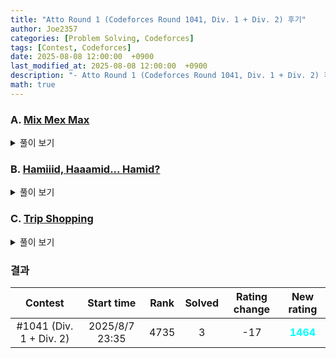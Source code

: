 ```yaml
---
title: "Atto Round 1 (Codeforces Round 1041, Div. 1 + Div. 2) 후기"
author: Joe2357
categories: [Problem Solving, Codeforces]
tags: [Contest, Codeforces]
date: 2025-08-08 12:00:00  +0900
last_modified_at: 2025-08-08 12:00:00  +0900
description: "- Atto Round 1 (Codeforces Round 1041, Div. 1 + Div. 2) 후기"
math: true
---
```






### A. [Mix Mex Max](https://codeforces.com/contest/2127/problem/A)

<details markdown="1"><summary>풀이 보기</summary>
#### 풀이  

조건을 나누어 하나씩 생각해보자.

- $0$이 배열 안에 존재한다 : $MIN = 0$이 된다. 즉 $MEX = MAX$
  - case work를 해보면 알겠지만, $MEX$와 $MAX$는 같을 수 없다. 즉 <u>$0$이 배열에 있다면 불가능한 경우</u>
  - 결국 $0$이 없기 때문에 항상 $MEX=0$이 된다. 즉 $MAX = MIN$이어야 한다

결론적으로, $MAX=MIN$이기 위해서는 **배열에 모두 $0$이 아닌 같은 수**로만 채워져있어야 한다!

#### 코드

```c
#include <stdio.h>

int main() {
    int T;
    if (scanf("%d", &T) != 1) return 0;
    while (T--) {
        int n;
        scanf("%d", &n);
        int v = -1;
        int ok = 1;
        for (int i = 0; i < n; i++) {
            int a;
            scanf("%d", &a);
            if (a != -1) {
                if (a == 0) {
                    ok = 0;
                } else if (v == -1) {
                    v = a;
                } else if (a != v) {
                    ok = 0;
                }
            }
        }
        puts(ok ? "YES" : "NO");
    }
    return 0;
}

```

</details>

### B. [Hamiiid, Haaamid... Hamid?](https://codeforces.com/contest/2127/problem/B)

<details markdown="1"><summary>풀이 보기</summary>
#### 풀이  

Hamid는 항상 **같은 방향으로만 진행**하는게 이득이다. Mani는 그럼 Hamid를 최대한 막으려고 한다.

Hamid의 입장에서 생각해보자. 왼쪽에 벽 3개, 오른쪽에 벽 1개가 있다면 오른쪽으로 이동하는 것이 최선일 것이다. 그렇다면 Mani는 오른쪽에 벽을 설치하는 것이 최선의 전략이 된다.

Mani가 벽을 먼저 설치한다는 것을 생각하자. 벽이 설치된 후 Hamid가 최선의 선택을 하게 된다. 이 때 최선의 선택은 **도착지점에 더 가까운 방향**이 될 것이다. 벽을 제외하고 더 가까운 쪽을 선택하는 이유는, 이후부터 Mani가 그 방향으로 계속 벽을 설치할 수 있기 때문에, 걸리는 시간이 거리와 같아지기 때문이다.

하지만, Mani가 벽을 처음에 하나만 설치할 수 있기 때문에, 처음 단계에서는 Hamid가 왼쪽 또는 오른쪽으로 <u>벽이 없는 곳까지 이동 가능</u>하다는 점이다. 이정도 고려해서 개수를 세면 답을 얻을 수 있다.

#### 코드

```c
#include <stdio.h>

#define MAX_IDX (int)(2e5 + 1)
const int NONE = -1;

char grid[MAX_IDX + 1];
int n;
int x;

const int WALL = '#';
const int EMPTY = '.';

#define min(a, b) (((a) > (b)) ? (b) : (a))
#define max(a, b) (((a) > (b)) ? (a) : (b))

int main() {
    int t;
    scanf("%d", &t);

    while (t--) {
        scanf("%d %d", &n, &x);
        --x;
        scanf("%s", grid);

        // left
        int first_left = -1;
        int left_empty = 0;
        for (int i = 0; i < x; ++i) {
            if (grid[i] == WALL) {
                first_left = i;
            } else {
                ++left_empty;
            }
        }

        // right
        int first_right = n;
        int right_empty = 0;
        for (int i = n - 1; i > x; --i) {
            if (grid[i] == WALL) {
                first_right = i;
            } else {
                ++right_empty;
            }
        }

        // first case
        if (first_left == NONE && first_right == NONE) {
            printf("1\n");
        } else {
            int left_ret = 1;
            int right_ret = 1;

            // left place
            if (left_empty > 0) {
                left_ret = min(x, (n - first_right)) + 1;
            } else {
                left_ret = min(x, (n - x - 1)) + 1;
            }

            // right place
            if (right_empty > 0) {
                right_ret = min(first_left + 1, (n - x - 1)) + 1;
            } else {
                right_ret = min(x, (n - x - 1)) + 1;
            }

            // cmp
            int ret = max(left_ret, right_ret);
            printf("%d\n", ret);
        }
    }
    return 0;
}
```

</details>

### C. [Trip Shopping](https://codeforces.com/contest/2127/problem/C)

<details markdown="1"><summary>풀이 보기</summary>
#### 풀이  

두 배열 $a, b$가 있을 때, 선택한 인덱스 $i, j$에 대해서 4개의 값을 임의배치하여 각 플레이어들이 원하는 결과를 얻도록 하는 문제이다. 우리는 Ali의 관점이며, 점수 $v$를 최소화하는 것이 목표이다.

Bahamin의 목표가 선택된 인덱스에 대해 $v$의 최대화이다. 이 때 Bahamin은 목표를 위해 배열을 변경하거나 가만히 둘 수도 있다. 이 때 $v$는 항상 커지거나 같다. <u>작아지지 않는다</u>.

Ali의 입장에서 생각해보자. 인덱스를 선택한다는 것은 $v$가 커지는 위험을 항상 동반하는 꼴이다. 이 과정을 총 $k$번 진행해야한다. 어떤 방법이 Ali의 입장에서 최선의 인덱스 선택일까? 정답은 **$v$의 증가를 최소화하는 인덱스를 계속 선택**하는 것이다. Bahamin은 $v$를 최대화하도록 배열을 변경할 것이지만, 이후부터는 계속 배열을 그대로 두어야 한다. 이미 최적의 상황으로 맞춰두었기 때문. 즉, <u>$k$번의 라운드를 진행하는 것이 의미가 없다!</u>

결국 Ali가 "$v$가 증가를 최소로 하는" 인덱스 $i, j$를 찾는 과정 1번만 필요하다는 것이다. 다만 수의 범위 때문에 완전탐색으로는 찾을 수 없다. 여기서 찾은 방법이 $a+b$가 제일 작은 친구들 위주로 선택하는 것. 그러면 같은 순서더라도 숫자들이 작은 애들이 더 유리하다는 것은 자명하다. 여기서 $v$의 증가량을 계산하고, 그들 중 제일 작은 인덱스를 추려내면 된다.

#### 코드

```c
#include <stdio.h>
#include <stdlib.h>

typedef long long ll;

#define MAX_IDX (int)(2e5)
const ll INF = (ll)987654321987654321;

ll a[MAX_IDX];
ll b[MAX_IDX];
ll vpair[MAX_IDX];
int n, k;

ll absll(ll x) {
    return (x < 0) ? -x : x;
}

typedef struct {
    ll a, b;
    ll vdiff;
} Pair;

Pair p[MAX_IDX];

ll read_input() {
    ll v = 0;
    scanf("%d %d", &n, &k);
    for (int i = 0; i < n; ++i)
        scanf("%lld", &a[i]);
    for (int i = 0; i < n; ++i) {
        scanf("%lld", &b[i]);
        vpair[i] = absll(a[i] - b[i]);
        v += vpair[i];

        p[i].a = a[i];
        p[i].b = b[i];
        p[i].vdiff = vpair[i];
    }
    return v;
}

ll max_permuted_cost(ll x1, ll x2, ll x3, ll x4) {
    ll vals[4] = {x1, x2, x3, x4};
    for (int i = 3; i > 0; --i)
        for (int j = 0; j < i; ++j)
            if (vals[j] > vals[j + 1]) {
                ll tmp = vals[j];
                vals[j] = vals[j + 1];
                vals[j + 1] = tmp;
            }
    return (vals[3] - vals[0]) + (vals[2] - vals[1]);
}

int cmp(const void* x, const void* y) {
    const Pair* px = (const Pair*)x;
    const Pair* py = (const Pair*)y;
    
    ll sum_x = px->a + px->b;
    ll sum_y = py->a + py->b;
    return (sum_x > sum_y) - (sum_x < sum_y);
}

int main() {
    int t;
    scanf("%d", &t);

    while (t--) {
        ll v = read_input();

        qsort(p, n, sizeof(Pair), cmp);

        ll min_delta = INF;
        for (int i = 0; i < n - 1; ++i) {
            ll cur_v = absll(p[i].a - p[i].b) + absll(p[i + 1].a - p[i + 1].b);
            ll new_v = max_permuted_cost(p[i].a, p[i + 1].a, p[i].b, p[i + 1].b);
            if (new_v - cur_v < min_delta)
                min_delta = new_v - cur_v;
        }

        printf("%lld\n", v + min_delta);
    }
    return 0;
}

```

</details>


### 결과

|         Contest         |   Start time   | Rank | Solved | Rating change |                New rating                |
| :---------------------: | :------------: | :--: | :----: | :-----------: | :--------------------------------------: |
| #1041 (Div. 1 + Div. 2) | 2025/8/7 23:35 | 4735 |   3    |      -17      | <strong style="color:cyan">1464</strong> |



